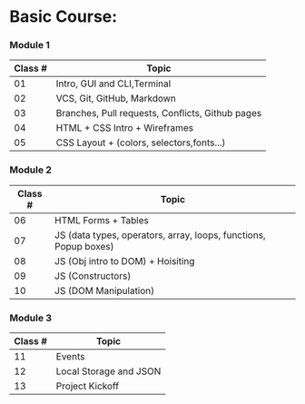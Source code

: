 # Basic Course:

### Module 1

| Class # | Topic                                            |
| ------- | ------------------------------------------------ |
| 01      | Intro, GUI and CLI,Terminal                      |
| 02      | VCS, Git, GitHub, Markdown                       |
| 03      | Branches, Pull requests, Conflicts, Github pages |
| 04      | HTML  + CSS Intro + Wireframes                   |
| 05      | CSS Layout + (colors, selectors,fonts...)        |

### Module 2

| Class # | Topic                                                            |
| ------- | ---------------------------------------------------------------- |
| 06      | HTML Forms + Tables                                              |
| 07      | JS (data types, operators, array, loops, functions, Popup boxes) |
| 08      | JS (Obj intro to DOM) + Hoisiting                                |
| 09      | JS (Constructors)                                                |
| 10      | JS (DOM Manipulation)                                            |


### Module 3

| Class # | Topic                   |
| ------- | ----------------------- |
| 11      | Events                  |
| 12      | Local Storage and JSON  |
| 13      | Project Kickoff         |